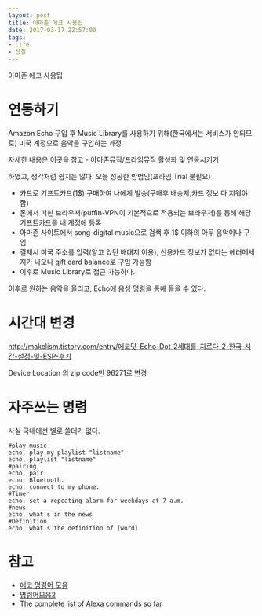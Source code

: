 ```yaml
---
layout: post
title: 아마존 에코 사용팁
date: 2017-03-17 22:57:00
tags:
- Life
- 삽질
---
```


아마존 에코 사용팁


# 연동하기

Amazon Echo 구입 후 Music Library를 사용하기 위해(한국에서는 서비스가 안되므로) 미국 계정으로 음악을 구입하는 과정

자세한 내용은 이곳을 참고 - [아마존뮤직/프라임뮤직 활성화 및 연동시키기](http://blueidblues.tistory.com/18)

하였고, 생각처럼 쉽지는 않다. 오늘 성공한 방법임(프라임 Trial 불필요)

- 카드로 기프트카드(1$) 구매하여 나에게 발송(구매후 배송지,카드 정보 다 지워야 함)
- 폰에서 퍼핀 브라우저(puffin-VPN이 기본적으로 적용되는 브라우저)를 통해 해당 기프트카드를 내 계정에 등록
- 아마존 사이트에서 song-digital music으로 검색 후 1$ 이하의 아무 음악이나 구입
- 결재시 미국 주소를 입력(알고 있던 배대지 이용), 신용카드 정보가 없다는 에러메세지가 나오나 gift card balance로 구입 가능함
- 이후로 Music Library로 접근 가능하다.

이후로 원하는 음악을 올리고, Echo에 음성 명령을 통해 들을 수 있다.

# 시간대 변경

http://makelism.tistory.com/entry/에코닷-Echo-Dot-2세대를-지르다-2-한국-시간-설정-및-ESP-후기

Device Location 의 zip code만 96271로 변경

# 자주쓰는 명령 

사실 국내에선 별로 쓸데가 없다.

    #play music
    echo, play my playlist "listname"
    echo, playlist "listname"
    #pairing
    echo, pair.
    echo, Bluetooth.
    echo, connect to my phone.
    #Timer
    echo, set a repeating alarm for weekdays at 7 a.m.
    #news
    echo, what's in the news
    #Definition
    echo, what's the definition of [word]

# 참고

- [에코 명령어 모음](http://blueidblues.tistory.com/24)
- [명령어모음2](http://m.blog.naver.com/moonz/220402002091)
- [The complete list of Alexa commands so far](https://www.cnet.com/how-to/the-complete-list-of-alexa-commands/)
